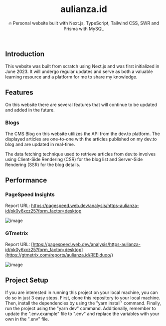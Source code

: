 <div align="center">
  <h1>aulianza.id</h1>
  <p>🔥 Personal website built with Next.js, TypeScript, Tailwind CSS, SWR and Prisma with MySQL</p>
</div>
<br />

## Introduction

This website was built from scratch using Next.js and was first initialized in June 2023. It will undergo regular updates and serve as both a valuable learning resource and a platform for me to share my knowledge.

## Features

On this website there are several features that will continue to be updated and added in the future.

### Blogs

The CMS Blog on this website utilizes the API from the dev.to platform. The displayed articles are one-to-one with the articles published on my dev.to blog and are updated in real-time.

The data fetching technique used to retrieve articles from dev.to involves using Client-Side Rendering (CSR) for the blog list and Server-Side Rendering (SSR) for the blog details.

## Performance
### PageSpeed Insights
Report URL: https://pagespeed.web.dev/analysis/https-aulianza-id/pk0y6xcz25?form_factor=desktop

![image](https://github.com/aulianza/aulianza.id/assets/15605885/5175fbac-7917-408b-b824-128c388db08d)

### GTmetrix
Report URL: [https://pagespeed.web.dev/analysis/https-aulianza-id/pk0y6xcz25?form_factor=desktop](https://gtmetrix.com/reports/aulianza.id/REEiduoo/)

![image](https://github.com/aulianza/aulianza.id/assets/15605885/4a1c20b0-98d3-4a10-9d2f-b464514a82b2)

## Project Setup

If you are interested in running this project on your local machine, you can do so in just 3 easy steps. First, clone this repository to your local machine. Then, install the dependencies by using the "yarn install" command. Finally, run the project using the "yarn dev" command. Additionally, remember to update the ".env.example" file to ".env" and replace the variables with your own in the ".env" file.
